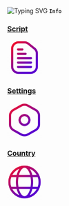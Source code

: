![Typing SVG](https://readme-typing-svg.herokuapp.com?color=%0066d5&size=30&lines=☣️+termux-extra-key+☣️)
**`Info`**
### [Script](https://github.com/FarhadElahi/CF/blob/main/Info/Script.md)
[<img src="https://github.com/FarhadElahi/CF/blob/main/Info/Script.png" width="80">](https://github.com/FarhadElahi/CF/blob/main/Info/Script.md)
### [Settings](https://github.com/FarhadElahi/CF/blob/main/Info/Settings.md)
[<img src="https://github.com/FarhadElahi/CF/blob/main/Info/Settings.png" width="80">](https://github.com/FarhadElahi/CF/blob/main/Info/Settings.md)
### [Country](https://github.com/FarhadElahi/CF/blob/main/Info/Country.md)
[<img src="https://github.com/FarhadElahi/CF/blob/main/Info/Country.png" width="80">](https://github.com/FarhadElahi/CF/blob/main/Info/Country.md)
